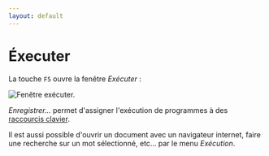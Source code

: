 ```yaml
---
layout: default
---
```

# Éxecuter

La touche `F5` ouvre la fenêtre *Exécuter* :

![Fenêtre exécuter.](https://github.com/nliautaud/nppmanuel/blob/master/images/notepadpp_executer.png)

*Enregistrer...* permet d'assigner l'exécution de programmes à des [raccourcis clavier](raccourcis-clavier.md).

Il est aussi possible d'ouvrir un document avec un navigateur internet, faire une recherche sur un mot sélectionné, etc... par le menu *Exécution*.
